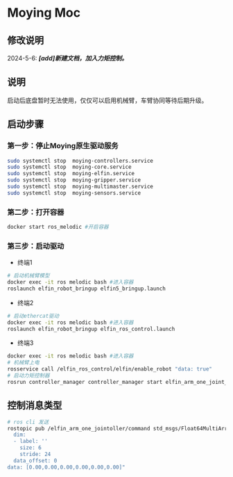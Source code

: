 Moying Moc
======
## 修改说明
2024-5-6: ***[add]新建文档，加入力矩控制。***
## 说明
启动后底盘暂时无法使用，仅仅可以启用机械臂，车臂协同等待后期升级。

## 启动步骤
### 第一步：停止Moying原生驱动服务

``` sh
sudo systemctl stop  moying-controllers.service
sudo systemctl stop  moying-core.service
sudo systemctl stop  moying-elfin.service
sudo systemctl stop  moying-gripper.service
sudo systemctl stop  moying-multimaster.service
sudo systemctl stop  moying-sensors.service
```
### 第二步：打开容器
``` sh
docker start ros_melodic #开启容器
```
### 第三步：启动驱动

* 终端1
```sh
# 启动机械臂模型
docker exec -it ros melodic bash #进入容器
roslaunch elfin_robot_bringup elfin5_bringup.launch
```
* 终端2
```sh
# 启动ethercat驱动
docker exec -it ros melodic bash #进入容器
roslaunch elfin_robot_bringup elfin_ros_control.launch
```
* 终端3
``` sh 
docker exec -it ros melodic bash #进入容器
# 机械臂上电
rosservice call /elfin_ros_control/elfin/enable_robot "data: true" 
# 启动力矩控制器
rosrun controller_manager controller_manager start elfin_arm_one_joint_controller
```
## 控制消息类型

```  sh
# ros cli 发送
rostopic pub /elfin_arm_one_jointoller/command std_msgs/Float64MultiArray "layout:
  dim:
  - label: ''
    size: 6
    stride: 24
  data_offset: 0
data: [0.00,0.00,0.00,0.00,0.00,0.00]" 

```